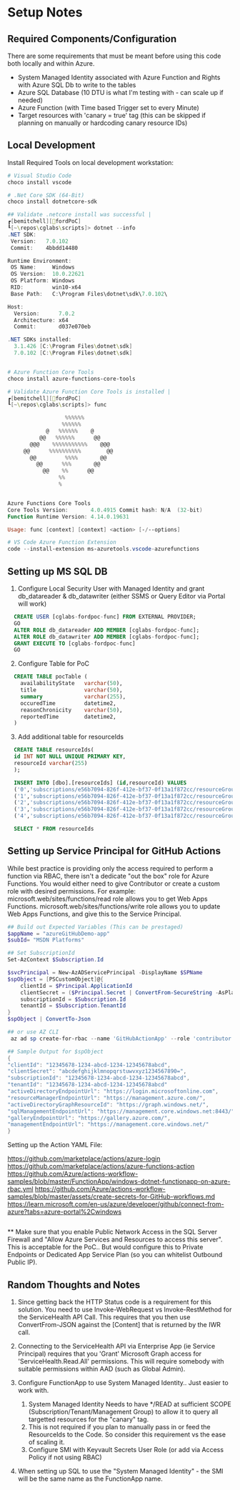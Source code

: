 # Setup Notes #

## Required Components/Configuration ##
There are some requirements that must be meant before using this code both locally and within Azure. 
- System Managed Identity associated with Azure Function and Rights with Azure SQL Db to write to the tables
- Azure SQL Database (10 DTU is what I'm testing with - can scale up if needed)
- Azure Function (with Time based Trigger set to every Minute)
- Target resources with 'canary = true' tag (this can be skipped if planning on manually or hardcoding canary resource IDs)


## Local Development ##
Install Required Tools on local development workstation:
``` powershell
# Visual Studio Code
choco install vscode

# .Net Core SDK (64-Bit)
choco install dotnetcore-sdk

## Validate .netcore install was successful | 
┏[bemitchell][fordPoC]
┖[~\repos\cglabs\scripts]> dotnet --info
.NET SDK:
 Version:   7.0.102
 Commit:    4bbdd14480

Runtime Environment:
 OS Name:     Windows
 OS Version:  10.0.22621
 OS Platform: Windows
 RID:         win10-x64
 Base Path:   C:\Program Files\dotnet\sdk\7.0.102\

Host:
  Version:      7.0.2
  Architecture: x64
  Commit:       d037e070eb

.NET SDKs installed:
  3.1.426 [C:\Program Files\dotnet\sdk]
  7.0.102 [C:\Program Files\dotnet\sdk]


# Azure Function Core Tools
choco install azure-functions-core-tools

# Validate Azure Function Core Tools is installed |
┏[bemitchell][fordPoC]
┖[~\repos\cglabs\scripts]> func

                  %%%%%%
                 %%%%%%
            @   %%%%%%    @
          @@   %%%%%%      @@
       @@@    %%%%%%%%%%%    @@@
     @@      %%%%%%%%%%        @@
       @@         %%%%       @@
         @@      %%%       @@
           @@    %%      @@
                %%
                %


Azure Functions Core Tools
Core Tools Version:       4.0.4915 Commit hash: N/A  (32-bit)
Function Runtime Version: 4.14.0.19631

Usage: func [context] [context] <action> [-/--options]

# VS Code Azure Function Extension
code --install-extension ms-azuretools.vscode-azurefunctions
```

## Setting up MS SQL DB ##

1. Configure Local Security User with Managed Identity and grant db_datareader & db_datawriter (either SSMS or Query Editor via Portal will work)
```sql
  CREATE USER [cglabs-fordpoc-func] FROM EXTERNAL PROVIDER;
  GO
  ALTER ROLE db_datareader ADD MEMBER [cglabs-fordpoc-func];
  ALTER ROLE db_datawriter ADD MEMBER [cglabs-fordpoc-func];
  GRANT EXECUTE TO [cglabs-fordpoc-func]
  GO
```

2. Configure Table for PoC
```sql
  CREATE TABLE pocTable (
    availabilityState	varchar(50),
    title				varchar(50),
    summary				varchar(255),
    occuredTime			datetime2,
    reasonChronicity	varchar(50),
    reportedTime		datetime2,
  )
```

3. Add additional table for resourceIds
```sql
  CREATE TABLE resourceIds(
  id INT NOT NULL UNIQUE PRIMARY KEY,
  resourceId varchar(255)
  );

  INSERT INTO [dbo].[resourceIds] (id,resourceId) VALUES
  ('0','subscriptions/e56b7094-826f-412e-bf37-0f13a1f872cc/resourceGroups/FordLoggingPoc/providers/Microsoft.Devices/IotHubs/cglabs-fordpoc-iot'),
  ('1','subscriptions/e56b7094-826f-412e-bf37-0f13a1f872cc/resourceGroups/FordLoggingPoc/providers/Microsoft.DocumentDb/databaseAccounts/cglabs-fordpoc-cosmo'),
  ('2','subscriptions/e56b7094-826f-412e-bf37-0f13a1f872cc/resourceGroups/FordLoggingPoc/providers/Microsoft.EventHub/namespaces/cglabs-fordpoc'),
  ('3','subscriptions/e56b7094-826f-412e-bf37-0f13a1f872cc/resourceGroups/FordLoggingPoc/providers/Microsoft.ServiceBus/namespaces/cglabs-fordpoc-bus'),
  ('4','subscriptions/e56b7094-826f-412e-bf37-0f13a1f872cc/resourceGroups/FordLoggingPoc/providers/Microsoft.Sql/servers/cglabs-fordpoc-sqlserver/databases/cglabs-fordpoc-db');

  SELECT * FROM resourceIds
```


## Setting up Service Principal for GitHub Actions ##

While best practice is providing only the access required to perform a function via RBAC, there isn't a dedicate "out the box" role for Azure Functions. You would either need to give Contributor or create a custom role with desired permissions. For example: microsoft.web/sites/functions/read role allows you to get Web Apps Functions. microsoft.web/sites/functions/write role allows you to update Web Apps Functions, and give this to the Service Principal.

```powershell
## Build out Expected Variables (This can be prestaged)
$appName = "azureGitHubDemo-app"
$subId= "MSDN Platforms"

## Set SubscriptionId
Set-AzContext $Subscription.Id

$svcPrincipal = New-AzADServicePrincipal -DisplayName $SPName
$spObject = [PSCustomObject]@{
    clientId = $Principal.ApplicationId
    clientSecret = ($Principal.Secret | ConvertFrom-SecureString -AsPlainText)
    subscriptionId = $Subscription.Id
    tenantId = $Subscription.TenantId
}
$spObject | ConvertTo-Json

## or use AZ CLI
 az ad sp create-for-rbac --name 'GitHubActionApp' --role 'contributor' --scopes /subscriptions/e56b7094-826f-412e-bf37-0f13a1f872cc --sdk-auth

## Sample Output for $spObject
{
"clientId": "12345678-1234-abcd-1234-12345678abcd",
"clientSecret": "abcdefghijklmnopqrstuwvxyz1234567890=",
"subscriptionId": "12345678-1234-abcd-1234-12345678abcd",
"tenantId": "12345678-1234-abcd-1234-12345678abcd"
"activeDirectoryEndpointUrl": "https://login.microsoftonline.com",
"resourceManagerEndpointUrl": "https://management.azure.com/",
"activeDirectoryGraphResourceId": "https://graph.windows.net/",
"sqlManagementEndpointUrl": "https://management.core.windows.net:8443/",
"galleryEndpointUrl": "https://gallery.azure.com/",
"managementEndpointUrl": "https://management.core.windows.net/"
}
```

Setting up the Action YAML File: 

https://github.com/marketplace/actions/azure-login 
https://github.com/marketplace/actions/azure-functions-action
https://github.com/Azure/actions-workflow-samples/blob/master/FunctionApp/windows-dotnet-functionapp-on-azure-rbac.yml
https://github.com/Azure/actions-workflow-samples/blob/master/assets/create-secrets-for-GitHub-workflows.md
https://learn.microsoft.com/en-us/azure/developer/github/connect-from-azure?tabs=azure-portal%2Cwindows

```yaml

```

** Make sure that you enable Public Network Access in the SQL Server Firewall and "Allow Azure Services and Resources to access this server". This is acceptable for the PoC.. But would configure this to Private Endpoints or Dedicated App Service Plan (so you can whitelist Outbound Public IP). 


## Random Thoughts and Notes ##

1. Since getting back the HTTP Status code is a requirement for this solution. You need to use Invoke-WebRequest vs Invoke-RestMethod for the ServiceHealth API Call. This requires that you then use ConvertFrom-JSON against the [Content] that is returned by the IWR call. 

2. Connecting to the ServiceHealth API via Enterprise App (ie Service Principal) requires that you 'Grant' Microsoft Graph access for 'ServiceHealth.Read.All' permissions. This will require somebody with suitable permissions within AAD (such as Global Admin).  

3. Configure FunctionApp to use System Managed Identity.. Just easier to work with.
    1. System Managed Identity Needs to have */READ at sufficient SCOPE (Subscription/Tenant/Management Group) to allow it to query all targetted resources for the "canary" tag. 
    2. This is not required if you plan to manually pass in or feed the ResourceIds to the Code. So consider this requirement vs the ease of scaling it. 
    3. Configure SMI with Keyvault Secrets User Role (or add via Access Policy if not using RBAC)

4. When setting up SQL to use the "System Managed Identity" - the SMI will be the same name as the FunctionApp name. 


